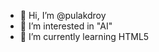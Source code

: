 - 👋 Hi, I’m @pulakdroy
- 👀 I’m interested in "AI"
- 🌱 I’m currently learning HTML5



<!---
pulakdroy/pulakdroy is a ✨ special ✨ repository because its `README.md` (this file) appears on your GitHub profile.
You can click the Preview link to take a look at your changes.
--->
